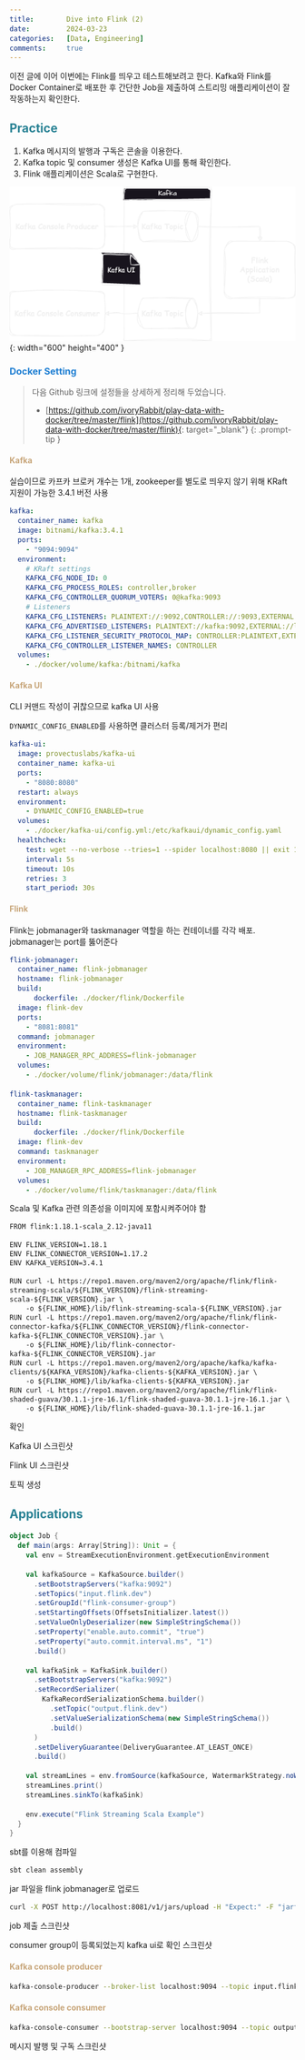 ```yaml
---
title:        Dive into Flink (2)
date:         2024-03-23
categories:   [Data, Engineering]
comments:     true
---
```


<style>
H2 { color: #298294 }
H3 { color: #1e7ed2 }
H4 { color: #C7A579 }
</style>

이전 글에 이어 이번에는 Flink를 띄우고 테스트해보려고 한다. Kafka와 Flink를 Docker Container로 배포한 후 간단한 Job을 제출하여 스트리밍 애플리케이션이 잘 작동하는지 확인한다.

## Practice

1. Kafka 메시지의 발행과 구독은 콘솔을 이용한다.
2. Kafka topic 및 consumer 생성은 Kafka UI를 통해 확인한다.
3. Flink 애플리케이션은 Scala로 구현한다.

![image_01](/assets/img/posts/2024-03-30/image_01.png){: width="600" height="400" }

### Docker Setting

> 다음 Github 링크에 설정들을 상세하게 정리해 두었습니다.
> - [https://github.com/ivoryRabbit/play-data-with-docker/tree/master/flink](https://github.com/ivoryRabbit/play-data-with-docker/tree/master/flink){: target="_blank"}
{: .prompt-tip }

#### Kafka

실습이므로 카프카 브로커 개수는 1개, zookeeper를 별도로 띄우지 않기 위해 KRaft 지원이 가능한 3.4.1 버전 사용

```yaml
kafka:
  container_name: kafka
  image: bitnami/kafka:3.4.1
  ports:
    - "9094:9094"
  environment:
    # KRaft settings
    KAFKA_CFG_NODE_ID: 0
    KAFKA_CFG_PROCESS_ROLES: controller,broker
    KAFKA_CFG_CONTROLLER_QUORUM_VOTERS: 0@kafka:9093
    # Listeners
    KAFKA_CFG_LISTENERS: PLAINTEXT://:9092,CONTROLLER://:9093,EXTERNAL://:9094
    KAFKA_CFG_ADVERTISED_LISTENERS: PLAINTEXT://kafka:9092,EXTERNAL://localhost:9094
    KAFKA_CFG_LISTENER_SECURITY_PROTOCOL_MAP: CONTROLLER:PLAINTEXT,EXTERNAL:PLAINTEXT,PLAINTEXT:PLAINTEXT
    KAFKA_CFG_CONTROLLER_LISTENER_NAMES: CONTROLLER
  volumes:
    - ./docker/volume/kafka:/bitnami/kafka
```

#### Kafka UI

CLI 커맨드 작성이 귀찮으므로 kafka UI 사용

`DYNAMIC_CONFIG_ENABLED`를 사용하면 클러스터 등록/제거가 편리

```yaml
kafka-ui:
  image: provectuslabs/kafka-ui
  container_name: kafka-ui
  ports:
    - "8080:8080"
  restart: always
  environment:
    - DYNAMIC_CONFIG_ENABLED=true
  volumes:
    - ./docker/kafka-ui/config.yml:/etc/kafkaui/dynamic_config.yaml
  healthcheck:
    test: wget --no-verbose --tries=1 --spider localhost:8080 || exit 1
    interval: 5s
    timeout: 10s
    retries: 3
    start_period: 30s
```

#### Flink

Flink는 jobmanager와 taskmanager 역할을 하는 컨테이너를 각각 배포. jobmanager는 port를 뚫어준다

```yaml
flink-jobmanager:
  container_name: flink-jobmanager
  hostname: flink-jobmanager
  build:
      dockerfile: ./docker/flink/Dockerfile
  image: flink-dev
  ports:
    - "8081:8081"
  command: jobmanager
  environment:
    - JOB_MANAGER_RPC_ADDRESS=flink-jobmanager
  volumes:
    - ./docker/volume/flink/jobmanager:/data/flink

flink-taskmanager:
  container_name: flink-taskmanager
  hostname: flink-taskmanager
  build:
      dockerfile: ./docker/flink/Dockerfile
  image: flink-dev
  command: taskmanager
  environment:
    - JOB_MANAGER_RPC_ADDRESS=flink-jobmanager
  volumes:
    - ./docker/volume/flink/taskmanager:/data/flink
```

Scala 및 Kafka 관련 의존성을 이미지에 포함시켜주어야 함

```docker
FROM flink:1.18.1-scala_2.12-java11

ENV FLINK_VERSION=1.18.1
ENV FLINK_CONNECTOR_VERSION=1.17.2
ENV KAFKA_VERSION=3.4.1

RUN curl -L https://repo1.maven.org/maven2/org/apache/flink/flink-streaming-scala/${FLINK_VERSION}/flink-streaming-scala-${FLINK_VERSION}.jar \
    -o ${FLINK_HOME}/lib/flink-streaming-scala-${FLINK_VERSION}.jar
RUN curl -L https://repo1.maven.org/maven2/org/apache/flink/flink-connector-kafka/${FLINK_CONNECTOR_VERSION}/flink-connector-kafka-${FLINK_CONNECTOR_VERSION}.jar \
    -o ${FLINK_HOME}/lib/flink-connector-kafka-${FLINK_CONNECTOR_VERSION}.jar
RUN curl -L https://repo1.maven.org/maven2/org/apache/kafka/kafka-clients/${KAFKA_VERSION}/kafka-clients-${KAFKA_VERSION}.jar \
    -o ${FLINK_HOME}/lib/kafka-clients-${KAFKA_VERSION}.jar
RUN curl -L https://repo1.maven.org/maven2/org/apache/flink/flink-shaded-guava/30.1.1-jre-16.1/flink-shaded-guava-30.1.1-jre-16.1.jar \
    -o ${FLINK_HOME}/lib/flink-shaded-guava-30.1.1-jre-16.1.jar
```

확인

Kafka UI 스크린샷

Flink UI 스크린샷


토픽 생성

## Applications

```scala
object Job {
  def main(args: Array[String]): Unit = {
    val env = StreamExecutionEnvironment.getExecutionEnvironment

    val kafkaSource = KafkaSource.builder()
      .setBootstrapServers("kafka:9092")
      .setTopics("input.flink.dev")
      .setGroupId("flink-consumer-group")
      .setStartingOffsets(OffsetsInitializer.latest())
      .setValueOnlyDeserializer(new SimpleStringSchema())
      .setProperty("enable.auto.commit", "true")
      .setProperty("auto.commit.interval.ms", "1")
      .build()

    val kafkaSink = KafkaSink.builder()
      .setBootstrapServers("kafka:9092")
      .setRecordSerializer(
        KafkaRecordSerializationSchema.builder()
          .setTopic("output.flink.dev")
          .setValueSerializationSchema(new SimpleStringSchema())
          .build()
      )
      .setDeliveryGuarantee(DeliveryGuarantee.AT_LEAST_ONCE)
      .build()

    val streamLines = env.fromSource(kafkaSource, WatermarkStrategy.noWatermarks(), "Kafka Sink")
    streamLines.print()
    streamLines.sinkTo(kafkaSink)

    env.execute("Flink Streaming Scala Example")
  }
}
```

sbt를 이용해 컴파일

```bash
sbt clean assembly
```

jar 파일을 flink jobmanager로 업로드

```bash
curl -X POST http://localhost:8081/v1/jars/upload -H "Expect:" -F "jarfile=@./target/scala-2.12/flink-dev-assembly-0.1-SNAPSHOT.jar"
```

job 제출 스크린샷

consumer group이 등록되었는지 kafka ui로 확인
스크린샷

#### Kafka console producer

```bash
kafka-console-producer --broker-list localhost:9094 --topic input.flink.dev
```

#### Kafka console consumer

```bash
kafka-console-consumer --bootstrap-server localhost:9094 --topic output.flink.dev
```

메시지 발행 및 구독 스크린샷
